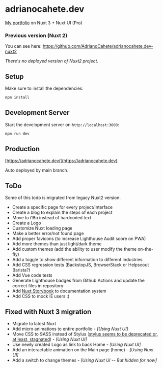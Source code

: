 # adrianocahete.dev

[My portfolio](https://adrianocahete.dev) on Nuxt 3 + Nuxt UI (Pro)

### Previous version (Nuxt 2)

You can see here: <https://github.com/AdrianoCahete/adrianocahete.dev-nuxt2>

*There's no deployed version of Nuxt2 project.*

## Setup

Make sure to install the dependencies:

```bash
npm install
```

## Development Server

Start the development server on `http://localhost:3000`:

```bash
npm run dev
```

## Production

[https://adrianocahete.dev/](https://adrianocahete.dev)

Auto deployed by main branch.

## ToDo

Some of this todo is migrated from legacy Nuxt2 version.

- Create a specific page for every project/interface
- Create a blog to explain the steps of each project
- Move to i18n instead of hardcoded text
- Create a Logo
- Customize Nuxt loading page
- Make a better error/not found page
- Add proper favicons (to increase Lighthouse Audit score on PWA)
- Add more themes than just light/dark theme
- Add custom themes (add the ability to user modify the theme on-the-fly)
- Add a toggle to show different information to different industries
- Add CSS regression tests (BackstopJS, BrowserStack or Helpscout Barista?)
- Add Vue code tests
- Generate Lighthouse badges from Github Actions and update the correct files in repository
- Add [Nuxt Storybook](https://storybook.nuxtjs.org/) to documentation system
- Add CSS to mock IE users :)

## Fixed with Nuxt 3 migration

- Migrate to latest Nuxt
- Add micro animations to entire portfolio - *[Using Nuxt UI]*
- Move CSS to SASS instead of Stylus ([stylus seems to be deprecated or, at least, stagnated](https://github.com/stylus/stylus/issues/2282)) - *[Using Nuxt UI]*
- Use newly created Logo as link to back Home - *[Using Nuxt UI]*
- Add an interactable animation on the Main page (home) - *[Using Nuxt UI]*
- Add a switch to change themes - *[Using Nuxt UI -- But hidden for now]*
